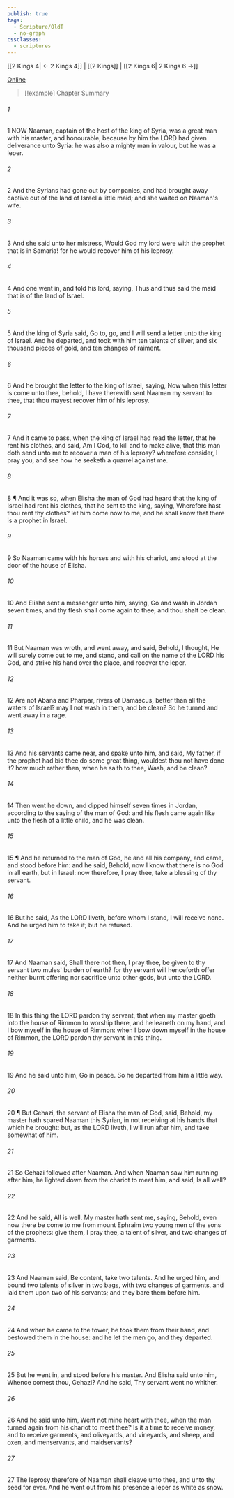 ```yaml
---
publish: true
tags:
  - Scripture/OldT
  - no-graph
cssclasses:
  - scriptures
---
```

[[2 Kings 4| ← 2 Kings 4]] | [[2 Kings]] | [[2 Kings 6| 2 Kings 6 →]]

[Online](https://churchofjesuschrist.org/study/scriptures/ot/2-kgs/5?lang=eng)

>[!example] Chapter Summary
>
###### 1
1 NOW Naaman, captain of the host of the king of Syria, was a great man with his master, and honourable, because by him the LORD had given deliverance unto Syria: he was also a mighty man in valour, but he was a leper.
###### 2
2 And the Syrians had gone out by companies, and had brought away captive out of the land of Israel a little maid; and she waited on Naaman's wife.
###### 3
3 And she said unto her mistress, Would God my lord were with the prophet that is in Samaria!  for he would recover him of his leprosy.
###### 4
4 And one went in, and told his lord, saying, Thus and thus said the maid that is of the land of Israel.
###### 5
5 And the king of Syria said, Go to, go, and I will send a letter unto the king of Israel.  And he departed, and took with him ten talents of silver, and six thousand pieces of gold, and ten changes of raiment.
###### 6
6 And he brought the letter to the king of Israel, saying, Now when this letter is come unto thee, behold, I have therewith sent Naaman my servant to thee, that thou mayest recover him of his leprosy.
###### 7
7 And it came to pass, when the king of Israel had read the letter, that he rent his clothes, and said, Am I God, to kill and to make alive, that this man doth send unto me to recover a man of his leprosy?  wherefore consider, I pray you, and see how he seeketh a quarrel against me.
###### 8
8 ¶ And it was so, when Elisha the man of God had heard that the king of Israel had rent his clothes, that he sent to the king, saying, Wherefore hast thou rent thy clothes?  let him come now to me, and he shall know that there is a prophet in Israel.
###### 9
9 So Naaman came with his horses and with his chariot, and stood at the door of the house of Elisha.
###### 10
10 And Elisha sent a messenger unto him, saying, Go and wash in Jordan seven times, and thy flesh shall come again to thee, and thou shalt be clean.
###### 11
11 But Naaman was wroth, and went away, and said, Behold, I thought, He will surely come out to me, and stand, and call on the name of the LORD his God, and strike his hand over the place, and recover the leper.
###### 12
12 Are not Abana and Pharpar, rivers of Damascus, better than all the waters of Israel?  may I not wash in them, and be clean?  So he turned and went away in a rage.
###### 13
13 And his servants came near, and spake unto him, and said, My father, if the prophet had bid thee do some great thing, wouldest thou not have done it?  how much rather then, when he saith to thee, Wash, and be clean?
###### 14
14 Then went he down, and dipped himself seven times in Jordan, according to the saying of the man of God: and his flesh came again like unto the flesh of a little child, and he was clean.
###### 15
15 ¶ And he returned to the man of God, he and all his company, and came, and stood before him: and he said, Behold, now I know that there is no God in all earth, but in Israel: now therefore, I pray thee, take a blessing of thy servant.
###### 16
16 But he said, As the LORD liveth, before whom I stand, I will receive none.  And he urged him to take it; but he refused.
###### 17
17 And Naaman said, Shall there not then, I pray thee, be given to thy servant two mules' burden of earth?  for thy servant will henceforth offer neither burnt offering nor sacrifice unto other gods, but unto the LORD.
###### 18
18 In this thing the LORD pardon thy servant, that when my master goeth into the house of Rimmon to worship there, and he leaneth on my hand, and I bow myself in the house of Rimmon: when I bow down myself in the house of Rimmon, the LORD pardon thy servant in this thing.
###### 19
19 And he said unto him, Go in peace.  So he departed from him a little way.
###### 20
20 ¶ But Gehazi, the servant of Elisha the man of God, said, Behold, my master hath spared Naaman this Syrian, in not receiving at his hands that which he brought: but, as the LORD liveth, I will run after him, and take somewhat of him.
###### 21
21 So Gehazi followed after Naaman.  And when Naaman saw him running after him, he lighted down from the chariot to meet him, and said, Is all well?
###### 22
22 And he said, All is well.  My master hath sent me, saying, Behold, even now there be come to me from mount Ephraim two young men of the sons of the prophets: give them, I pray thee, a talent of silver, and two changes of garments.
###### 23
23 And Naaman said, Be content, take two talents.  And he urged him, and bound two talents of silver in two bags, with two changes of garments, and laid them upon two of his servants; and they bare them before him.
###### 24
24 And when he came to the tower, he took them from their hand, and bestowed them in the house: and he let the men go, and they departed.
###### 25
25 But he went in, and stood before his master.  And Elisha said unto him, Whence comest thou, Gehazi?  And he said, Thy servant went no whither.
###### 26
26 And he said unto him, Went not mine heart with thee, when the man turned again from his chariot to meet thee?  Is it a time to receive money, and to receive garments, and oliveyards, and vineyards, and sheep, and oxen, and menservants, and maidservants?
###### 27
27 The leprosy therefore of Naaman shall cleave unto thee, and unto thy seed for ever.  And he went out from his presence a leper as white as snow.



